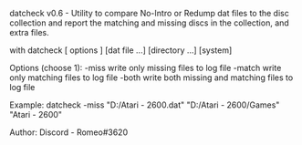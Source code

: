 datcheck v0.6 - Utility to compare No-Intro or Redump dat files to the disc collection
                and report the matching and missing discs in the collection, and extra files.

with datcheck [ options ] [dat file ...] [directory ...] [system]

Options (choose 1):
  -miss    write only missing files to log file
  -match   write only matching files to log file
  -both    write both missing and matching files to log file

Example:
              datcheck -miss "D:/Atari - 2600.dat" "D:/Atari - 2600/Games" "Atari - 2600"

Author:
   Discord - Romeo#3620